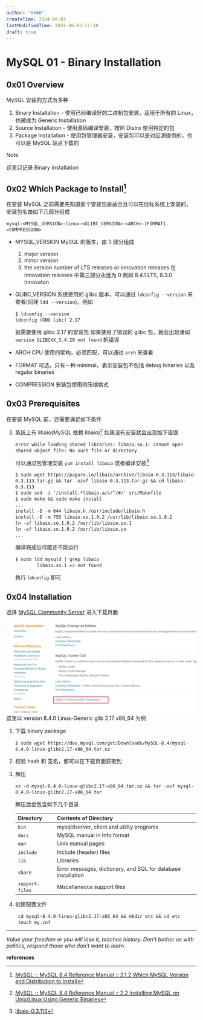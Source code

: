 ```yaml
---
author: "0x00"
createTime: 2024-06-03
lastModifiedTime: 2024-06-03-11:18
draft: true
---
```

# MySQL 01 - Binary Installation


## 0x01 Overview

MySQL 安装的方式有多种
1. Binary Installation - 使用已经编译好的二进制包安装，适用于所有的 Linux，也被成为 Generic Installation
2. Source Installation - 使用源码编译安装，按照 Distro 使用特定的包
3. Package Installation - 使用包管理器安装，安装包可以是对应源提供的，也可以是 MySQL 站点下载的

> [!NOTE]
> 这里只记录 Binary Installation

## 0x02 Which Package to Install[^1]

在安装 MySQL 之前需要先知道那个安装包是适合且可以在目标系统上安装的，安装包名由如下几部分组成
```
mysql-<MYSQL_VERSION>-linux-<GLIBC_VERSION>-<ARCH>-[FORMAT].<COMPRESSION>
```
- MYSQL_VERSION 
  	MySQL 的版本，由 3 部分组成
  	1. major version
  	2. minor version
  	3. the version number of LTS releases or innovation releases 在 innovation releases 中第三部分永远为 0
  	例如 8.4.1 LTS, 8.3.0 Innovaton
- GLIBC_VERSION
	系统使用的 glibc 版本，可以通过 `ldconfig --version` 来查看(同理 `ldd --version`)。例如
	```shell
	$ ldconfig --version
	ldconfig (GNU libc) 2.17
	```

	就需要使用 glibc 2.17 的安装包
	如果使用了错误的 glibc 包，就会出现诸如 `version GLIBCXX_3.4.20 not found` 的错误
- ARCH
	CPU 使用的架构，必须匹配，可以通过 `arch` 来查看
- FORMAT
	可选，只有一种 minimal，表示安装包不包括 debug binaries 以及 regular binaries
- COMPRESSION
	安装包使用的压缩格式

## 0x03 Prerequisites

在安装 MySQL 前，还需要满足如下条件

1. 系统上有 libaio(MySQL 依赖 libaio)[^2]
	如果没有安装就会出现如下错误
	```shell
	error while loading shared libraries: libaio.so.1: cannot open shared object file: No such file or directory
	```
	可以通过包管理安装 `yum install libaio` 
	或者编译安装[^3]
	```shell
	$ sudo wget https://pagure.io/libaio/archive/libaio-0.3.113/libaio-0.3.113.tar.gz && tar -xzvf libaio-0.3.113.tar.gz && cd libaio-0.3.113
	$ sudo sed -i '/install.*libaio.a/s/^/#/' src/Makefile
	$ sudo make && sudo make install
	...
	install -D -m 644 libaio.h /usr/include/libaio.h
	install -D -m 755 libaio.so.1.0.2 /usr/lib/libaio.so.1.0.2
	ln -sf libaio.so.1.0.2 /usr/lib/libaio.so.1
	ln -sf libaio.so.1.0.2 /usr/lib/libaio.so
	...
	```
	编译完成后可能还不能运行
	```shell
	$ sudo ldd mysqld | grep libaio
			libaio.so.1 => not found
	```
	执行 `ldconfig` 即可

## 0x04 Installation

选择 [MySQL Community Server](https://dev.mysql.com/downloads/mysql/) 进入下载页面

![](https://github.com/dhay3/image-repo/raw/master/20230802/2023-08-02_20-17.73ke7kx6670g.webp)
这里以 version 8.4.0 Linux-Generic glib 2.17 x86_64 为例
1. 下载 binary package
	```
	$ sudo wget https://dev.mysql.com/get/Downloads/MySQL-8.4/mysql-8.4.0-linux-glibc2.17-x86_64.tar.xz
	```

2. 校验 hash 和 签名，都可以在下载页面获取到
3. 解压
	```
	xz -d mysql-8.4.0-linux-glibc2.17-x86_64.tar.xz && tar -xvf mysql-8.4.0-linux-glibc2.17-x86_64.tar
	```
	解压后会包含如下几个目录
	
	| Directory       | Contents of Directory                                         |
	| --------------- | ------------------------------------------------------------- |
	| `bin`           | mysqldserver, client and utility programs                     |
	| `docs`          | MySQL manual in Info format                                   |
	| `man`           | Unix manual pages                                             |
	| `include`       | Include (header) files                                        |
	| `lib`           | Libraries                                                     |
	| `share`         | Error messages, dictionary, and SQL for database installation |
	| `support-files` | Miscellaneous support files                                   |
	
4. 创建配置文件
   ```
	cd mysql-8.4.0-linux-glibc2.17-x86_64 && mkdir etc && cd etc
	touch my.cnf
	```



---
*Value your freedom or you will lose it, teaches history. Don't bother us with politics, respond those who don't want to learn.*

**references**

[^1]:[MySQL :: MySQL 8.4 Reference Manual :: 2.1.2 Which MySQL Version and Distribution to Install](https://dev.mysql.com/doc/refman/8.4/en/which-version.html)
[^2]:[MySQL :: MySQL 8.4 Reference Manual :: 2.2 Installing MySQL on Unix/Linux Using Generic Binaries](https://dev.mysql.com/doc/refman/8.4/en/binary-installation.html)
[^3]:[libaio-0.3.113](https://www.linuxfromscratch.org/blfs/view/svn/general/libaio.html)
